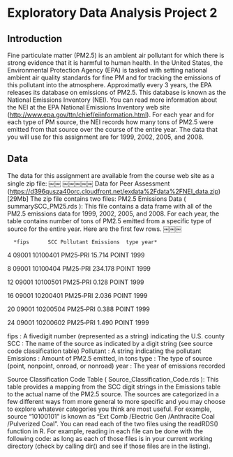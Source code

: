 # Exploratory Data Analysis Project 2

## Introduction
Fine particulate matter (PM2.5) is an ambient air pollutant for which there is strong evidence that it is harmful 
to human health. In the United States, the Environmental Protection Agency (EPA) is tasked with setting national 
ambient air quality standards for fine PM and for tracking the emissions of this pollutant into the atmosphere. 
Approximatly every 3 years, the EPA releases its database on emissions of PM2.5. This database is known as the 
National Emissions Inventory (NEI). You can read more information about the NEI at the EPA National Emissions 
Inventory web site (http://www.epa.gov/ttn/chief/eiinformation.html).
For each year and for each type of PM source, the NEI records how many tons of PM2.5 were emitted from that source 
over the course of the entire year. The data that you will use for this assignment are for 1999, 2002, 2005, and 2008.

## Data
The data for this assignment are available from the course web site as a single zip file:
￼￼
￼￼￼￼￼
Data for Peer Assessment (https://d396qusza40orc.cloudfront.net/exdata%2Fdata%2FNEI_data.zip) [29Mb]
The zip file contains two files:
PM2.5 Emissions Data ( summarySCC_PM25.rds ): This file contains a data frame with all of the PM2.5 emissions data for 1999, 2002, 2005, and 2008. For each year, the table contains number of tons of PM2.5 emitted from a specific type of source for the entire year. Here are the first few rows.
￼￼￼

      *fips      SCC Pollutant Emissions  type year*
      
   4  09001 10100401  PM25‐PRI    15.714 POINT 1999
   
   8  09001 10100404  PM25‐PRI   234.178 POINT 1999
   
   12 09001 10100501  PM25‐PRI     0.128 POINT 1999
   
   16 09001 10200401  PM25‐PRI     2.036 POINT 1999
   
   20 09001 10200504  PM25‐PRI     0.388 POINT 1999
   
   24 09001 10200602  PM25‐PRI     1.490 POINT 1999
 
fips : A five­digit number (represented as a string) indicating the U.S. county
SCC : The name of the source as indicated by a digit string (see source code classification table) Pollutant : A string indicating the pollutant
Emissions : Amount of PM2.5 emitted, in tons
type : The type of source (point, non­point, on­road, or non­road)
year : The year of emissions recorded

Source Classification Code Table ( Source_Classification_Code.rds ): This table provides a mapping from the SCC digit strings in the Emissions table to the actual name of the PM2.5 source. The sources are categorized in a few different ways from more general to more specific and you may choose to explore whatever categories you think are most useful. For example, source “10100101” is known as “Ext Comb /Electric Gen /Anthracite Coal /Pulverized Coal”.
You can read each of the two files using the readRDS() function in R. For example, reading in each file can be done with the following code:
as long as each of those files is in your current working directory (check by calling dir() and see if those files are in the listing).

